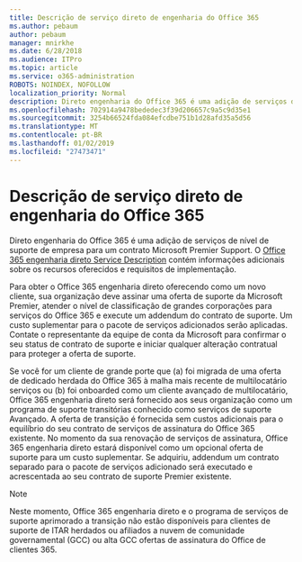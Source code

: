 ```yaml
---
title: Descrição de serviço direto de engenharia do Office 365
ms.author: pebaum
author: pebaum
manager: mnirkhe
ms.date: 6/28/2018
ms.audience: ITPro
ms.topic: article
ms.service: o365-administration
ROBOTS: NOINDEX, NOFOLLOW
localization_priority: Normal
description: Direto engenharia do Office 365 é uma adição de serviços de nível de suporte de empresa para um contrato Microsoft Premier Support. O Office 365 engenharia direto Service Description contém informações adicionais sobre os recursos oferecidos e requisitos de implementação.
ms.openlocfilehash: 702914a9478bededec3f39d206657c9a5c9d35e1
ms.sourcegitcommit: 3254b66524fda084efcdbe751b1d28afd35a5d56
ms.translationtype: MT
ms.contentlocale: pt-BR
ms.lasthandoff: 01/02/2019
ms.locfileid: "27473471"
---
```

# <a name="office-365-engineering-direct-service-description"></a>Descrição de serviço direto de engenharia do Office 365

Direto engenharia do Office 365 é uma adição de serviços de nível de suporte de empresa para um contrato Microsoft Premier Support. O [Office 365 engenharia direto Service Description](https://github.com/MicrosoftDocs/OfficeDocs-O365ServiceDescriptions/blob/master/Office%20365%20Engineering%20Direct%20-%20Svc%20Desc%20(11dec2018).pdf) contém informações adicionais sobre os recursos oferecidos e requisitos de implementação.

Para obter o Office 365 engenharia direto oferecendo como um novo cliente, sua organização deve assinar uma oferta de suporte da Microsoft Premier, atender o nível de classificação de grandes corporações para serviços do Office 365 e execute um addendum do contrato de suporte. Um custo suplementar para o pacote de serviços adicionados serão aplicadas. Contate o representante da equipe de conta da Microsoft para confirmar o seu status de contrato de suporte e iniciar qualquer alteração contratual para proteger a oferta de suporte. 

Se você for um cliente de grande porte que (a) foi migrada de uma oferta de dedicado herdada do Office 365 à malha mais recente de multilocatário serviços ou (b) foi onboarded como um cliente avançado de multilocatário, Office 365 engenharia direto será fornecido aos seus organização como um programa de suporte transitórias conhecido como serviços de suporte Avançado. A oferta de transição é fornecida sem custos adicionais para o equilíbrio do seu contrato de serviços de assinatura do Office 365 existente. No momento da sua renovação de serviços de assinatura, Office 365 engenharia direto estará disponível como um opcional oferta de suporte para um custo suplementar. Se adquiriu, addendum um contrato separado para o pacote de serviços adicionado será executado e acrescentada ao seu contrato de suporte Premier existente.

> [!NOTE]
> Neste momento, Office 365 engenharia direto e o programa de serviços de suporte aprimorado a transição não estão disponíveis para clientes de suporte de ITAR herdados ou afiliados a nuvem de comunidade governamental (GCC) ou alta GCC ofertas de assinatura do Office de clientes 365.
